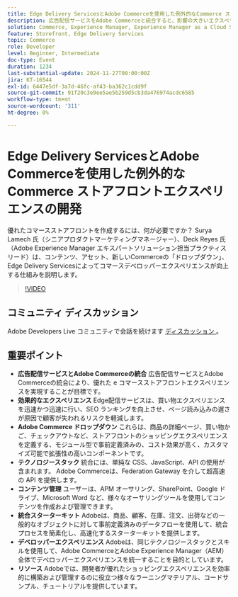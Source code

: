 ```yaml
---
title: Edge Delivery ServicesとAdobe Commerceを使用した例外的なCommerce ストアフロントエクスペリエンスの開発
description: 広告配信サービスをAdobe Commerceと統合すると、影響の大きいエクスペリエンス、高速エッジ配信、カスタマイズ可能なAdobe Commerceドロップダウン、統合されたテクノロジースタックが活用され、SEO の向上、ページ読み込みの高速化、シームレスな開発者エクスペリエンスが実現するので、e コマースストアフロントが強化されます。
solution: Commerce, Experience Manager, Experience Manager as a Cloud Service
feature: Storefront, Edge Delivery Services
topic: Commerce
role: Developer
level: Beginner, Intermediate
doc-type: Event
duration: 1234
last-substantial-update: 2024-11-27T00:00:00Z
jira: KT-16544
exl-id: 6447e5df-3a7d-46fc-af43-ba362c1cdd9f
source-git-commit: 91f20c3e9ee5ae5b259d5cb3da476974acdc6585
workflow-type: tm+mt
source-wordcount: '311'
ht-degree: 0%

---
```


# Edge Delivery ServicesとAdobe Commerceを使用した例外的なCommerce ストアフロントエクスペリエンスの開発

優れたコマースストアフロントを作成するには、何が必要ですか？ Surya Lamech 氏（シニアプロダクトマーケティングマネージャー）、Deck Reyes 氏（Adobe Experience Manager エキスパートソリューション担当プラクティスリード）は、コンテンツ、アセット、新しいCommerceの「ドロップダウン」、Edge Delivery Servicesによってコマースデベロッパーエクスペリエンスが向上する仕組みを説明します。

>[!VIDEO](https://video.tv.adobe.com/v/3439471/?learn=on&enablevpops)

## コミュニティ ディスカッション

Adobe Developers Live コミュニティで会話を続けます [ ディスカッション ](https://adobe.ly/3Ccxkja)。

## 重要ポイント

* **広告配信サービスとAdobe Commerceの統合** 広告配信サービスとAdobe Commerceの統合により、優れた e コマースストアフロントエクスペリエンスを実現することが目標です。
* **効果的なエクスペリエンス** Edge配信サービスは、買い物エクスペリエンスを迅速かつ迅速に行い、SEO ランキングを向上させ、ページ読み込みの遅さが原因で顧客が失われるリスクを軽減します。
* **Adobe Commerce ドロップダウン** これらは、商品の詳細ページ、買い物かご、チェックアウトなど、ストアフロントのショッピングエクスペリエンスを定義する、モジュール型で事前定義済みの、コスト効果が高く、カスタマイズ可能で拡張性の高いコンポーネントです。
* **テクノロジースタック** 統合には、単純な CSS、JavaScript、API の使用が含まれます。 Adobe Commerceは、Federation Gateway を介して超高速の API を提供します。
* **コンテンツ管理** ユーザーは、APM オーサリング、SharePoint、Google ドライブ、Microsoft Word など、様々なオーサリングツールを使用してコンテンツを作成および管理できます。
* **統合スターターキット** Adobeは、商品、顧客、在庫、注文、出荷などの一般的なオブジェクトに対して事前定義済みのデータフローを使用して、統合プロセスを簡素化し、高速化するスターターキットを提供します。
* **デベロッパーエクスペリエンス** Adobeは、同じテクノロジースタックとスキルを使用して、Adobe CommerceとAdobe Experience Manager（AEM）全体でデベロッパーエクスペリエンスを統一することを目的としています。
* **リソース** Adobeでは、開発者が優れたショッピングエクスペリエンスを効率的に構築および管理するのに役立つ様々なラーニングマテリアル、コードサンプル、チュートリアルを提供しています。

